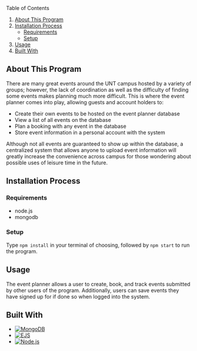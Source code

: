 <summary>Table of Contents</summary>
  <ol>
    <li>
      <a href="#about-this-program">About This Program</a>
    </li>
    <li>
      <a href="#installation-process">Installation Process</a>
      <ul>
        <li><a href="#requirements">Requirements</a></li>
        <li><a href="#setup">Setup</a></li>
      </ul>
    </li>
    <li><a href="#usage">Usage</a></li>
    <li><a href="#built-with">Built With</a></li>
  </ol>

## About This Program
There are many great events around the UNT campus hosted by a variety of groups; however, the lack of coordination as well as the difficulty of finding some events makes planning much more difficult. This is where the event planner comes into play, allowing guests and account holders to:
* Create their own events to be hosted on the event planner database
* View a list of all events on the database
* Plan a booking with any event in the database
* Store event information in a personal account with the system

Although not all events are guaranteed to show up within the database, a centralized system that allows anyone to upload event information will greatly increase the convenience across campus for those wondering about possible uses of leisure time in the future.

## Installation Process
### Requirements
* node.js 
* mongodb

### Setup
Type `npm install` in your terminal of choosing, followed by `npm start` to run the program.

## Usage
The event planner allows a user to create, book, and track events submitted by other users of the program. Additionally, users can save events they have signed up for if done so when logged into the system.

## Built With

* [![MongoDB][MongoDB.js]][MongoDB-url]
* [![EJS][EJS.js]][EJS-url]
* [![Node.js][Node.js.js]][Node.js-url]

[MongoDB.js]: https://img.shields.io/badge/MongoDB-202020?style=for-the-badge&logo=MongoDB
[EJS.js]: https://img.shields.io/badge/EJS-202020?style=for-the-badge&logo=EJS
[Node.js.js]: https://img.shields.io/badge/node.js-202020?style=for-the-badge&logo=Node.js

[MongoDB-url]: https://www.mongodb.com/
[EJS-url]: https://ejs.co/
[Node.js-url]: https://nodejs.org/
